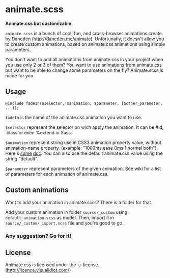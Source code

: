 # animate.scss
__Animate.css but customizable.__

`animate.scss` is a bunch of cool, fun, and cross-browser animations create by Daneden (<http://daneden.me/animate>). Unfortunatly, it doesn't allow you to create custom animations, based on animate.css animations using simple parameters.

You don't want to add all animations from animate.css in your project when you use only 2 or 3 of them? You want to use animations from animate.css but want to be able to change some parameters on the fly? Animate.scss is made for you.

## Usage

```
@include fadeIn($selector, $animation, $parameter, [$other_parameter, ...]);
```

`fadeIn` is the name of the animate.css animation you want to use.

`$selector` represent the selector on wich apply the animation. It can be #id, .class or even %extend in Sass.

`$animation` represent string use in CSS3 animation property value, without animation-name property. (example: "1000ms ease 0ms 1 normal both"). Here's [some](http://www.w3schools.com/cssref/css3_pr_animation.asp) [doc](https://developer.mozilla.org/en-US/docs/Web/CSS/animation).
You can also use the default animate.css value using the string "default".

`$parameter` represent parameters of the given animation. See wiki for a list of parameters for each animation of animate.css.

## Custom animations

Want to add your animation in animate.scss? There is a folder for that.

Add your custom animation in folder `source/_custom` using `default_animation.scss` as model. Then, import it in `source/_custom/_import.scss` file and you're good to go.

### Any suggestion? Go for it!

## License
Animate.css is licensed under the &#9786; license. (http://licence.visualidiot.com/)

